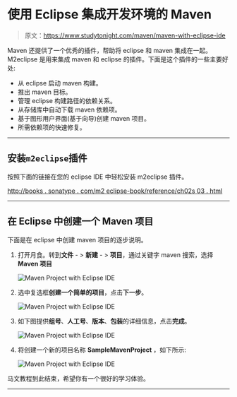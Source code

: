 # 使用 Eclipse 集成开发环境的 Maven

> 原文：<https://www.studytonight.com/maven/maven-with-eclipse-ide>

Maven 还提供了一个优秀的插件，帮助将 eclipse 和 maven 集成在一起。M2eclipse 是用来集成 maven 和 eclipse 的插件。下面是这个插件的一些主要好处:

*   从 eclipse 启动 maven 构建。
*   推出 maven 目标。
*   管理 eclipse 构建路径的依赖关系。
*   从存储库中自动下载 maven 依赖项。
*   基于图形用户界面(基于向导)创建 maven 项目。
*   所需依赖项的快速修复。

* * *

## 安装`m2eclipse`插件

按照下面的链接在您的 eclipse IDE 中轻松安装 m2eclipse 插件。

[http://books . sonatype . com/m2 eclipse-book/reference/ch02s 03 . html](http://books.sonatype.com/m2eclipse-book/reference/ch02s03.html)

* * *

## 在 Eclipse 中创建一个 Maven 项目

下面是在 eclipse 中创建 maven 项目的逐步说明。

1.  打开月食。转到**文件** - > **新建** - > **项目**，通过关键字 maven 搜索，选择 **Maven 项目**

    ![Maven Project with Eclipse IDE](../Images/393b0ac63020fe12f78cfb576dcae3d9.png)

2.  选中复选框**创建一个简单的项目**，点击**下一步**。

    ![Maven Project with Eclipse IDE](../Images/64f3e6f47f6739a44f895097a92af323.png)

3.  如下图提供**组号**、**人工号**、**版本**、**包装**的详细信息，点击**完成**。

    ![Maven Project with Eclipse IDE](../Images/835892b785824ddfa3332856d316c554.png)

4.  将创建一个新的项目名称 **SampleMavenProject** ，如下所示:

    ![Maven Project with Eclipse IDE](../Images/17dc5d2503fa86872de3405bb5013267.png)

马文教程到此结束，希望你有一个很好的学习体验。

* * *